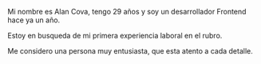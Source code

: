 Mi nombre es Alan Cova, tengo 29 años y soy un desarrollador Frontend hace ya un año.

Estoy en busqueda de mi primera experiencia laboral en el rubro.

Me considero una persona muy entusiasta, que esta atento a cada detalle. 
